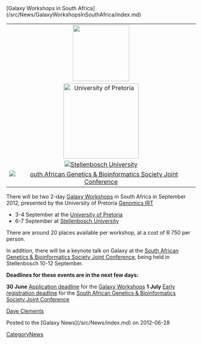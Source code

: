 <div class='newsItemHeader'>[Galaxy Workshops in South Africa](/src/News/GalaxyWorkshopsInSouthAfrica/index.md)</div>
<div class='right'>
<table>
  <tr>
    <td style=" text-align: center; border: none;"> <img src="/src/News/GalaxyWorkshopsInSouthAfrica/SouthAfricaFlag.png" alt="" width="150" /> </td>
  </tr>
  <tr>
    <td style=" text-align: center; border: none;"> <a href='http://www.up.ac.za/'><img src="/src/Images/Logos/UPretoriaWide.png" alt="University of Pretoria" width="200" /></a> </td>
  </tr>
  <tr>
    <td style=" text-align: center; border: none;"> <a href='http://www.sun.ac.za/'><img src="/src/Images/Logos/StellenboschUWide.png" alt="Stellenbosch University"  /></a> </td>
  </tr>
  <tr>
    <td style=" text-align: center; border: none;"> <a href='http://genetics.cmc-uct.co.za/'><img src="/src/Images/Logos/SASBCB_SAGS.png" alt="outh African Genetics & Bioinformatics Society Joint Conference"  /></a> </td>
  </tr>
</table>

</div>

There will be two 2-day [Galaxy Workshops](http://genetics.cmc-uct.co.za/?page_id=79) in South Africa in September 2012, presented by the University of Pretoria [Genomics IRT](http://web.up.ac.za/default.asp?ipkCategoryID=17741) 

* 3-4 September at the [University of Pretoria](http://www.up.ac.za/)
* 6-7 September at [Stellenbosch University](http://www.sun.ac.za/)

There are around 20 places available per workshop, at a cost of R 750 per person.

In addition, there will be a keynote talk on Galaxy at the [South African Genetics & Bioinformatics Society Joint Conference](http://genetics.cmc-uct.co.za/), being held in Stellenbosch 10-12 September.  

**Deadlines for these events are in the next few days:**

 **30&nbsp;June**
  [Application deadline](http://ix.bi.up.ac.za:8086/#workshops) for the [Galaxy Workshops](http://genetics.cmc-uct.co.za/?page_id=79)
 **1 July**
  [Early registration deadline](http://genetics.cmc-uct.co.za/?page_id=7) for the [South African Genetics & Bioinformatics Society Joint Conference](http://genetics.cmc-uct.co.za/)

[Dave Clements](/src/DaveClements/index.md)

<div class='newsItemFooter'>Posted to the [Galaxy News](/src/News/index.md) on 2012-06-28</div>

[CategoryNews](/src/CategoryNews/index.md)
